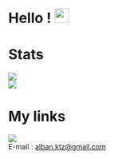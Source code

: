 # Hello ! <img src="https://media.giphy.com/media/hvRJCLFzcasrR4ia7z/giphy.gif" width="29px">



# Stats

<img src="https://github-readme-stats.vercel.app/api?username=Alban-Ktz&show_icons=true&locale=en"/><br>
<img src="https://github-readme-streak-stats.herokuapp.com/?user=Alban-Ktz&"/>



# My links
<a href="https://www.linkedin.com/in/alban-kuntz-398b62225/" target="_blank"><img align="center" src="https://img.shields.io/badge/LinkedIn-0077B5?style=for-the-badge&logo=linkedin&logoColor=white"/></a><br/>
E-mail : alban.ktz@gmail.com
<!---
Alban-Ktz/Alban-Ktz is a ✨ special ✨ repository because its `README.md` (this file) appears on your GitHub profile.
You can click the Preview link to take a look at your changes.
--->
